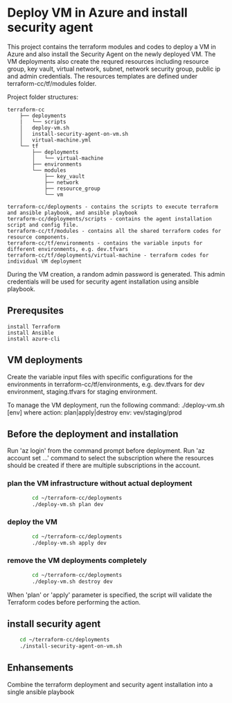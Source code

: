 # Deploy VM in Azure and install security agent
This project contains the terraform modules and codes to deploy a VM in Azure and also install the Security Agent on the newly deployed VM. The VM deployments also create the requred resources including resource group, key vault, virtual network, subnet, network security group, public ip and admin credentials. The resources templates are defined under terraform-cc/tf/modules folder.

Project folder structures:

    terraform-cc
        ├── deployments
        |   └── scripts
        │   deploy-vm.sh
        │   install-security-agent-on-vm.sh
        │   virtual-machine.yml
        └── tf
            ├── deployments
            │   └── virtual-machine
            ├── environments
            └── modules
                ├── key_vault
                ├── network
                ├── resource_group
                └── vm 

    terraform-cc/deployments - contains the scripts to execute terraform and ansible playbook, and ansible playbook
    terraform-cc/deployments/scripts - contains the agent installation script and config file.
    terraform-cc/tf/modules - contains all the shared terraform codes for resource components.
    terraform-cc/tf/environments - contains the variable inputs for different environments, e.g. dev.tfvars
    terraform-cc/tf/deployments/virtual-machine - terraform codes for individual VM deployment  

During the VM creation, a random admin password is generated. This admin credentials will be used for security agent installation using ansible playbook.

## Prerequsites
    install Terraform
    install Ansible
    install azure-cli

## VM deployments
Create the variable input files with specific configurations for the environments in terraform-cc/tf/environments, e.g. dev.tfvars for dev environment, staging.tfvars for staging environment.

To manage the VM deployment, run the following command:
    ./deploy-vm.sh <action> [env]
    where
        action: plan|apply|destroy
        env: vev/staging/prod

## Before the deployment and installation
Run 'az login' from the command prompt before deployment. Run 'az account set ...' command to select the subscription where the resources should be created if there are multiple subscriptions in the account.

### plan the VM infrastructure without actual deployment
```bash
        cd ~/terraform-cc/deployments
        ./deploy-vm.sh plan dev
```
### deploy the VM
```bash
        cd ~/terraform-cc/deployments
        ./deploy-vm.sh apply dev
```
### remove the VM deployments completely
```bash
        cd ~/terraform-cc/deployments
        ./deploy-vm.sh destroy dev
```

When 'plan' or 'apply' parameter is specified, the script will validate the Terraform codes before performing the action.

## install security agent
```bash
    cd ~/terraform-cc/deployments
    ./install-security-agent-on-vm.sh
```
## Enhansements
Combine the terraform deployment and security agent installation into a single ansible playbook
